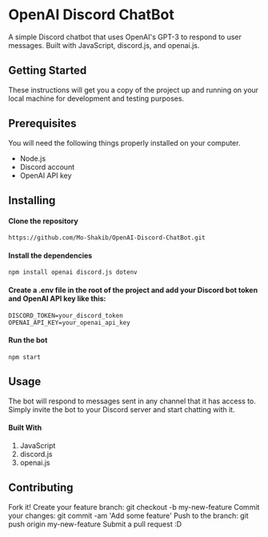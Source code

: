 # OpenAI Discord ChatBot
A simple Discord chatbot that uses OpenAI's GPT-3 to respond to user messages. Built with JavaScript, discord.js, and openai.js.

## Getting Started
These instructions will get you a copy of the project up and running on your local machine for development and testing purposes.

## Prerequisites
You will need the following things properly installed on your computer.

- Node.js
- Discord account
- OpenAI API key

## Installing
#### Clone the repository
```
https://github.com/Mo-Shakib/OpenAI-Discord-ChatBot.git
```

#### Install the dependencies
```
npm install openai discord.js dotenv
```

#### Create a .env file in the root of the project and add your Discord bot token and OpenAI API key like this:
```
DISCORD_TOKEN=your_discord_token 
OPENAI_API_KEY=your_openai_api_key
```
#### Run the bot
```
npm start
```

## Usage
The bot will respond to messages sent in any channel that it has access to. Simply invite the bot to your Discord server and start chatting with it.

#### Built With
1. JavaScript
2. discord.js
3. openai.js

## Contributing
Fork it!
Create your feature branch: git checkout -b my-new-feature
Commit your changes: git commit -am 'Add some feature'
Push to the branch: git push origin my-new-feature
Submit a pull request :D




